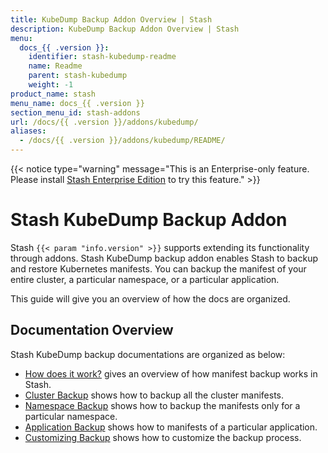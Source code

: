 ```yaml
---
title: KubeDump Backup Addon Overview | Stash
description: KubeDump Backup Addon Overview | Stash
menu:
  docs_{{ .version }}:
    identifier: stash-kubedump-readme
    name: Readme
    parent: stash-kubedump
    weight: -1
product_name: stash
menu_name: docs_{{ .version }}
section_menu_id: stash-addons
url: /docs/{{ .version }}/addons/kubedump/
aliases:
  - /docs/{{ .version }}/addons/kubedump/README/
---
```


{{< notice type="warning" message="This is an Enterprise-only feature. Please install [Stash Enterprise Edition](/docs/setup/install/enterprise.md) to try this feature." >}}

# Stash KubeDump Backup Addon

Stash `{{< param "info.version" >}}` supports extending its functionality through addons. Stash KubeDump backup addon enables Stash to backup and restore Kubernetes manifests. You can backup the manifest of your entire cluster, a particular namespace, or a particular application.

This guide will give you an overview of how the docs are organized.

## Documentation Overview

Stash KubeDump backup documentations are organized as below:

- [How does it work?](/docs/addons/kubedump/overview/index.md) gives an overview of how manifest backup works in Stash.
- [Cluster Backup](/docs/addons/kubedump/cluster/index.md) shows how to backup all the cluster manifests.
- [Namespace Backup](/docs/addons/kubedump/namespace/index.md) shows how to backup the manifests only for a particular namespace.
- [Application Backup](/docs/addons/kubedump/application/index.md) shows how to manifests of a particular application.
- [Customizing Backup](/docs/addons/kubedump/customization/index.md) shows how to customize the backup process.
